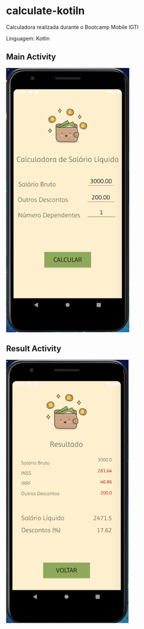 # calculate-kotiln

Calculadora realizada durante o Bootcamp Mobile IGTI 

Linguagem: Kotlin

## Main Activity

![Main activity](https://github.com/amandabacelli/calculate-kotiln/blob/master/app/MainActivity.png)

## Result Activity
![Result activity](https://github.com/amandabacelli/calculate-kotiln/blob/master/app/ResultActivity.png)

